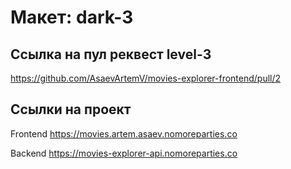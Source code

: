 # Макет: dark-3

## Ссылка на пул реквест level-3

https://github.com/AsaevArtemV/movies-explorer-frontend/pull/2

## Ссылки на проект

Frontend https://movies.artem.asaev.nomoreparties.co

Backend https://movies-explorer-api.nomoreparties.co